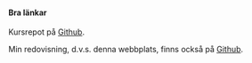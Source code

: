 #### Bra länkar

Kursrepot på [Github](https://github.com/dbwebb-se/design).

Min redovisning, d.v.s. denna webbplats, finns också på [Github](https://github.com/pees17/designv2).
